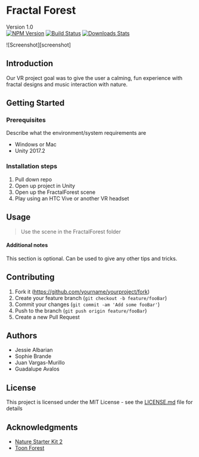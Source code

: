 <!-- Markdown link & img definitions -->
[npm-image]: https://img.shields.io/npm/v/datadog-metrics.svg?style=flat-square
[npm-url]: https://npmjs.org/package/datadog-metrics
[npm-downloads]: https://img.shields.io/npm/dm/datadog-metrics.svg?style=flat-square
[travis-image]: https://img.shields.io/travis/dbader/node-datadog-metrics/master.svg?style=flat-square
[travis-url]: https://travis-ci.org/dbader/node-datadog-metrics
[wiki]: https://github.com/yourname/yourproject/wiki
[placeholder-image]: http://via.placeholder.com/700x400
<!-- End markdown link & img definitions -->

# Fractal Forest
Version 1.0 <br>
[![NPM Version][npm-image]][npm-url]
[![Build Status][travis-image]][travis-url]
[![Downloads Stats][npm-downloads]][npm-url]

![Screenshot][screenshot]

## Introduction
Our VR project goal was to give the user a calming, fun experience with fractal designs and music interaction with nature.

## Getting Started

### Prerequisites
Describe what the environment/system requirements are
* Windows or Mac
* Unity 2017.2

### Installation steps
1. Pull down repo
2. Open up project in Unity
3. Open up the FractalForest scene
4. Play using an HTC Vive or another VR headset

## Usage
> Use the scene in the FractalForest folder

#### Additional notes
This section is optional. Can be used to give any other tips and tricks.

## Contributing
1. Fork it (<https://github.com/yourname/yourproject/fork>)
2. Create your feature branch (`git checkout -b feature/fooBar`)
3. Commit your changes (`git commit -am 'Add some fooBar'`)
4. Push to the branch (`git push origin feature/fooBar`)
5. Create a new Pull Request

## Authors
* Jessie Albarian
* Sophie Brande
* Juan Vargas-Murillo
* Guadalupe Avalos

## License
This project is licensed under the MIT License - see the [LICENSE.md](LICENSE.md) file for details

## Acknowledgments

* [Nature Starter Kit 2](https://www.assetstore.unity3d.com/en/#!/content/52977)
* [Toon Forest](https://www.assetstore.unity3d.com/en/#!/content/66124)
